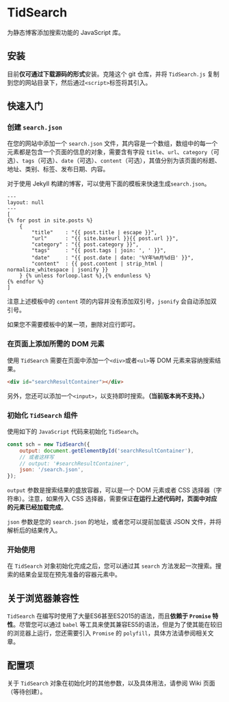 # TidSearch
为静态博客添加搜索功能的 JavaScript 库。

## 安装
目前**仅可通过下载源码的形式**安装。克隆这个 git 仓库，并将 `TidSearch.js` 复制到您的网站目录下，然后通过`<script>`标签将其引入。

## 快速入门
### 创建 `search.json`
在您的网站中添加一个 `search.json` 文件，其内容是一个数组，数组中的每一个元素都是包含一个页面的信息的对象，需要含有字段 `title`、`url`、`category`（可选）、`tags`（可选）、`date`（可选）、`content`（可选），其值分别为该页面的标题、地址、类别、标签、发布日期、内容。

对于使用 Jekyll 构建的博客，可以使用下面的模板来快速生成`search.json`。
```
---
layout: null
---
[
{% for post in site.posts %}
    {
        "title"    : "{{ post.title | escape }}",
        "url"      : "{{ site.baseurl }}{{ post.url }}",
        "category" : "{{ post.category }}",
        "tags"     : "{{ post.tags | join: ', ' }}",
        "date"     : "{{ post.date | date: '%Y年%m月%d日' }}",
        "content"  : {{ post.content | strip_html | normalize_whitespace | jsonify }}
    } {% unless forloop.last %},{% endunless %}
{% endfor %}
]
```
注意上述模板中的 `content` 项的内容并没有添加双引号，`jsonify` 会自动添加双引号。

如果您不需要模板中的某一项，删除对应行即可。

### 在页面上添加所需的 DOM 元素
使用 `TidSearch` 需要在页面中添加一个`<div>`或者`<ul>`等 DOM 元素来容纳搜索结果。
```html
<div id="searchResultContainer"></div>
```
另外，您还可以添加一个`<input>`，以支持即时搜索。**（当前版本尚不支持。）**

### 初始化 `TidSearch` 组件
使用如下的 `JavaScript` 代码来初始化 `TidSearch`。
```javascript
const sch = new TidSearch({
    output: document.getElementById('searchResultContainer'),
    // 或者这样写
    // output: '#searchResultContainer',
    json: '/search.json',
});
```
`output` 参数是搜索结果的盛放容器，可以是一个 DOM 元素或者 CSS 选择器（字符串）。注意，如果传入 CSS 选择器，需要保证**在运行上述代码时，页面中对应的元素已经加载完成**。

`json` 参数是您的 `search.json` 的地址，或者您可以提前加载该 JSON 文件，并将解析后的结果传入。

### 开始使用
在 `TidSearch` 对象初始化完成之后，您可以通过其 `search` 方法发起一次搜索。搜索的结果会呈现在预先准备的容器元素中。

## 关于浏览器兼容性
`TidSearch` 在编写时使用了大量ES6甚至ES2015的语法，而且**依赖于 `Promise` 特性**。尽管您可以通过 `babel` 等工具来使其兼容ES5的语法，但是为了使其能在较旧的浏览器上运行，您还需要引入 `Promise` 的 `polyfill`，具体方法请参阅相关文章。

## 配置项
关于 `TidSearch` 对象在初始化时的其他参数，以及具体用法，请参阅 Wiki 页面（等待创建）。
